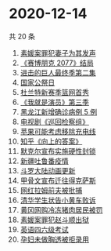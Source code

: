 # 2020-12-14

共 20 条

<!-- BEGIN -->
<!-- 最后更新时间 Mon Dec 14 2020 16:05:31 GMT+0800 (CST) -->
1. [素媛案罪犯妻子为其发声](https://www.zhihu.com/search?q=素媛案)
1. [《赛博朋克 2077》结局](https://www.zhihu.com/search?q=2077结局)
1. [进击的巨人最终季第二集](https://www.zhihu.com/search?q=进击的巨人第四季)
1. [国家公祭日](https://www.zhihu.com/search?q=国家公祭日)
1. [杜兰特新赛季篮网首秀](https://www.zhihu.com/search?q=杜兰特)
1. [《我就是演员》第三季](https://www.zhihu.com/search?q=我就是演员)
1. [黑龙江新增确诊病例 5 例](https://www.zhihu.com/search?q=黑龙江疫情)
1. [电视剧《巡回检察组》](https://www.zhihu.com/search?q=巡回检察组)
1. [苹果可能考虑移除充电线](https://www.zhihu.com/search?q=苹果充电线)
1. [知乎《向上的答案》](https://www.zhihu.com/search?q=越难越燃这十年)
1. [默克尔宣布实施硬性封锁](https://www.zhihu.com/search?q=默克尔)
1. [新疆吐鲁番疫情](https://www.zhihu.com/search?q=新疆疫情)
1. [斗罗大陆动画更新](https://www.zhihu.com/search?q=斗罗大陆动画)
1. [甲骨文宣布迁往得克萨斯](https://www.zhihu.com/search?q=甲骨文)
1. [网红拉姆前夫被批捕](https://www.zhihu.com/search?q=拉姆前夫)
1. [清华学生状告小黄车败诉](https://www.zhihu.com/search?q=清华学生告小黄车)
1. [黄冈网购冷冻猪肉居民被罚](https://www.zhihu.com/search?q=居民网购冷冻猪肉被罚)
1. [素媛案罪犯赵斗顺出狱](https://www.zhihu.com/search?q=素媛案罪犯)
1. [英语四六级考试](https://www.zhihu.com/search?q=四六级考试)
1. [孕妇未做胸透被拒录用](https://www.zhihu.com/search?q=孕妇应聘教师)
<!-- END -->
